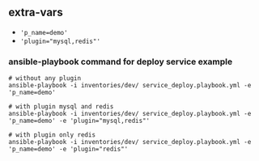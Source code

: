 ## extra-vars
- `'p_name=demo'`
- `'plugin="mysql,redis"'`

### ansible-playbook command for deploy service example
```
# without any plugin
ansible-playbook -i inventories/dev/ service_deploy.playbook.yml -e 'p_name=demo'

# with plugin mysql and redis
ansible-playbook -i inventories/dev/ service_deploy.playbook.yml -e 'p_name=demo' -e 'plugin="mysql,redis"'

# with plugin only redis
ansible-playbook -i inventories/dev/ service_deploy.playbook.yml -e 'p_name=demo' -e 'plugin="redis"'
```